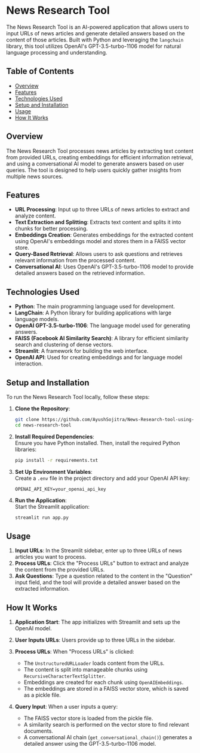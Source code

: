 # News Research Tool

The News Research Tool is an AI-powered application that allows users to input URLs of news articles and generate detailed answers based on the content of those articles. Built with Python and leveraging the `langchain` library, this tool utilizes OpenAI's GPT-3.5-turbo-1106 model for natural language processing and understanding.

## Table of Contents

- [Overview](#overview)
- [Features](#features)
- [Technologies Used](#technologies-used)
- [Setup and Installation](#setup-and-installation)
- [Usage](#usage)
- [How It Works](#how-it-works)

## Overview

The News Research Tool processes news articles by extracting text content from provided URLs, creating embeddings for efficient information retrieval, and using a conversational AI model to generate answers based on user queries. The tool is designed to help users quickly gather insights from multiple news sources.

## Features

- **URL Processing**: Input up to three URLs of news articles to extract and analyze content.
- **Text Extraction and Splitting**: Extracts text content and splits it into chunks for better processing.
- **Embeddings Creation**: Generates embeddings for the extracted content using OpenAI's embeddings model and stores them in a FAISS vector store.
- **Query-Based Retrieval**: Allows users to ask questions and retrieves relevant information from the processed content.
- **Conversational AI**: Uses OpenAI's GPT-3.5-turbo-1106 model to provide detailed answers based on the retrieved information.

## Technologies Used

- **Python**: The main programming language used for development.
- **LangChain**: A Python library for building applications with large language models.
- **OpenAI GPT-3.5-turbo-1106**: The language model used for generating answers.
- **FAISS (Facebook AI Similarity Search)**: A library for efficient similarity search and clustering of dense vectors.
- **Streamlit**: A framework for building the web interface.
- **OpenAI API**: Used for creating embeddings and for language model interaction.

## Setup and Installation

To run the News Research Tool locally, follow these steps:

1. **Clone the Repository**:
    ```bash
    git clone https://github.com/AyushSojitra/News-Research-tool-using-LLM.git
    cd news-research-tool
    ```

2. **Install Required Dependencies**:  
    Ensure you have Python installed. Then, install the required Python libraries:
    ```bash
    pip install -r requirements.txt
    ```

3. **Set Up Environment Variables**:  
    Create a `.env` file in the project directory and add your OpenAI API key:
    ```plaintext
    OPENAI_API_KEY=your_openai_api_key
    ```

4. **Run the Application**:  
    Start the Streamlit application:
    ```bash
    streamlit run app.py
    ```

## Usage

1. **Input URLs**: In the Streamlit sidebar, enter up to three URLs of news articles you want to process.
2. **Process URLs**: Click the "Process URLs" button to extract and analyze the content from the provided URLs.
3. **Ask Questions**: Type a question related to the content in the "Question" input field, and the tool will provide a detailed answer based on the extracted information.

## How It Works

1. **Application Start**: The app initializes with Streamlit and sets up the OpenAI model.
   
2. **User Inputs URLs**: Users provide up to three URLs in the sidebar.

3. **Process URLs**: When "Process URLs" is clicked:
   - The `UnstructuredURLLoader` loads content from the URLs.
   - The content is split into manageable chunks using `RecursiveCharacterTextSplitter`.
   - Embeddings are created for each chunk using `OpenAIEmbeddings`.
   - The embeddings are stored in a FAISS vector store, which is saved as a pickle file.

4. **Query Input**: When a user inputs a query:
   - The FAISS vector store is loaded from the pickle file.
   - A similarity search is performed on the vector store to find relevant documents.
   - A conversational AI chain (`get_conversational_chain()`) generates a detailed answer using the GPT-3.5-turbo-1106 model.

